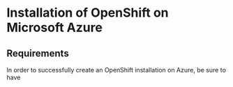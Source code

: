 # Installation of OpenShift on Microsoft Azure

## Requirements

In order to successfully create an OpenShift installation on Azure, be sure to have

